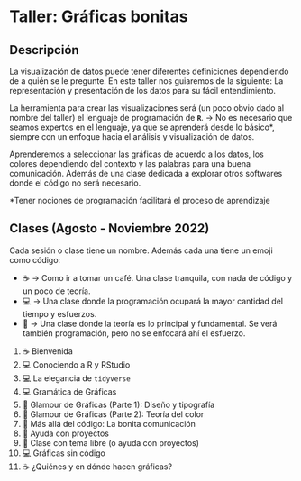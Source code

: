 # Taller: Gráficas bonitas

## Descripción
La visualización de datos puede tener diferentes definiciones dependiendo de a quién se le pregunte. En este taller nos guiaremos de la siguiente: La representación y presentación de los datos para su fácil entendimiento.

La herramienta para crear las visualizaciones será (un poco obvio dado al nombre del taller) el lenguaje de programación de **`R`**. → No es necesario que seamos expertos en el lenguaje, ya que se aprenderá desde lo básico*, siempre con un enfoque hacia el análisis y visualización de datos.

Aprenderemos a seleccionar las gráficas de acuerdo a los datos, los colores dependiendo del contexto y las palabras para una buena comunicación. Además de una clase dedicada a explorar otros softwares donde el código no será necesario.

*Tener nociones de programación facilitará el proceso de aprendizaje

## Clases (Agosto - Noviembre 2022)
Cada sesión o clase tiene un nombre. Además cada una tiene un emoji como código: 

- ☕ → Como ir a tomar un café. Una clase tranquila, con nada de código y un poco de teoría.
- 💻 → Una clase donde la programación ocupará la mayor cantidad del tiempo y esfuerzos.
- 📝 → Una clase donde la teoría es lo principal y fundamental. Se verá también programación, pero no se enfocará ahí el esfuerzo.

1. ☕ Bienvenida
2. 💻 Conociendo a R y RStudio
3. 💻 La elegancia de `tidyverse`
4. 💻 Gramática de Gráficas
5. 📝 Glamour de Gráficas (Parte 1): Diseño y tipografía
6. 📝 Glamour de Gráficas (Parte 2): Teoría del color
7. 📝 Más allá del código: La bonita comunicación
8. 💭 Ayuda con proyectos
9. 💭 Clase con tema libre (o ayuda con proyectos)
10. 💻 Gráficas sin código
11. ☕ ¿Quiénes y en dónde hacen gráficas?